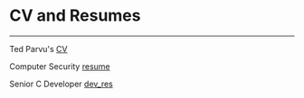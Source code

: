 
# CV and Resumes

<hr>

Ted Parvu's [CV](ted_parvu_CV)

Computer Security [resume](ted_parvu_security_resume)

Senior C Developer [dev_res](ted_parvu_C_developer)
